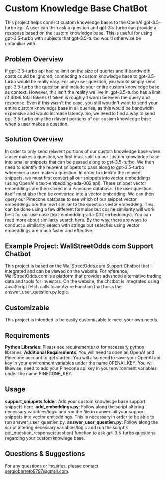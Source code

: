 # Custom Knowledge Base ChatBot

This project helps connect custom knowledge bases to the OpenAI gpt-3.5-turbo api. A user can then ask a question and gpt-3.5-turbo can provide a response based on the custom knowledge base. This is useful for using gpt-3.5-turbo with subjects that gpt-3.5-turbo would otherwise be unfamiliar with.

## Problem Overview

If gpt-3.5-turbo api had no limit on the size of queries and if bandwidth costs could be ignored, connecting a custom knowledge base to gpt-3.5-turbo would be really easy. For any user question, you would simply send gpt-3.5-turbo the question and include your entire custom knowledge base as context. However, this isn't the reality we live in. gpt-3.5-turbo has a limit of 4096 total tokens (1 token is roughly 1 word) between the query and response. Even if this wasn't the case, you still wouldn't want to send your entire custom knowledge base in all queries, as this would be bandwidth expensive and would increase latency. So, we need to find a way to send gpt-3.5-turbo only the relavent portions of our custom knowledge base when a user makes a question.

## Solution Overview

In order to only send relavent portions of our custom knowledge base when a user makes a question, we first must split up our custom knowledge base into smaller snippets that can be passed along to gpt-3.5-turbo. We then need to identify the relavent snippets to pass along to gpt-3.5-turbo whenever a user makes a question. In order to identify the relavent snippets, we must first convert all our snippets into vector embeddings (using OpenAI's text-embedding-ada-002 api). These snippet vector embeddings are then stored in a Pinecone database. The user question itself must also then be converted into a vector embedding. We can then query our Pinecone database to see which of our snippet vector embeddings are the most similar to the question vector embedding. This can be done using a few different formulas but cosine similarity will work best for our use case (text-embedding-ada-002 embeddings). You can read more about similarity search [here](https://www.pinecone.io/learn/what-is-similarity-search/). By the way, there are ways to conduct a similarity search with strings but searches using vector embeddings are much faster and effective.

## Example Project: WallStreetOdds.com Support Chatbot

This project is based on the WallStreetOdds.com Support Chatbot that I integrated and can be viewed on the website. For reference, WallStreetOdds.com is a platform that provides advanced alternative trading data and tools for investors. On the website, the chatbot is integrated using JavaScript fetch calls to an Azure Function that hosts the answer_user_question.py logic.

## Customizable

This project is intended to be easily customizable to meet your own needs.

## Requirements

**Python Libraries**: Please see requirements.txt for necessary python libraries.
**Additional Requirements**: You will need to open an OpenAI and Pinecone account to get started. You will also need to save your OpenAI api key in your environment variables under the name OPENAI_KEY. You will likewise, need to add your Pinecone api key in your environment variables under the name PINECONE_KEY.

## Usage

**support_snippets folder**: Add your custom knowledge base support snippets here.
**add_embeddings.py**: Follow along the script altering necessary variables/logic and run the file to convert all your support snippets into vector embeddings. This is necessary in order to be able to run answer_user_question.py.
**answer_user_question.py**: Follow along the script altering necessary variables/logic and run the script's get_question_response(question) function to ask gpt-3.5-turbo questions regarding your custom knowlege base.

## Questions & Suggestions

For any questions or inquiries, please contact sergiobarreto9797@gmail.com.
